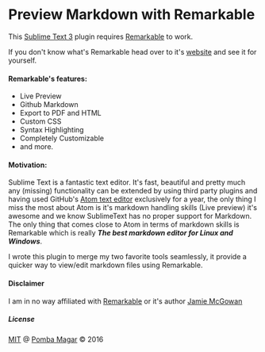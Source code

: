 # Preview Markdown with Remarkable

This [Sublime Text 3](http://sublimetext.com/) plugin requires [Remarkable](https://remarkableapp.github.io/) to work.

If you don't know what's Remarkable head over to it's [website](https://remarkableapp.github.io/) and see it for yourself.

#### Remarkable's features:
-  Live Preview
-  Github Markdown
- Export to PDF and HTML
-  Custom CSS
- Syntax Highlighting
- Completely Customizable
- and more.

#### Motivation:
Sublime Text is a fantastic text editor. It's fast, beautiful and pretty much any (missing) functionality can be extended by using third party plugins and having used GitHub's [Atom text editor](https://www.atom.io) exclusively for a year, the only thing I miss the most about Atom is it's markdown handling skills (Live preview) it's awesome and we know SublimeText has no proper support for Markdown.
 The only thing that comes close to Atom in terms of markdown skills is Remarkable which is really ***The best markdown editor for Linux and Windows***.

I wrote this plugin to merge my two favorite tools seamlessly, it provide a quicker way to view/edit markdown files using Remarkable.

#### Disclaimer
I am in no way affiliated with [Remarkable](https://remarkableapp.github.io/) or it's author [Jamie McGowan](https://github.com/jamiemcg)

##### License
[MIT](LICENSE.md) @ [Pomba Magar](https://github.com/PombaM) © 2016
